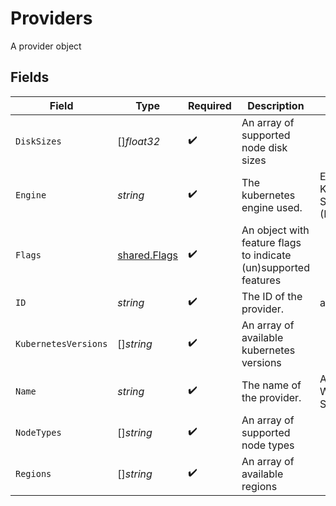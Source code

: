 # Providers

A provider object


## Fields

| Field                                                           | Type                                                            | Required                                                        | Description                                                     | Example                                                         |
| --------------------------------------------------------------- | --------------------------------------------------------------- | --------------------------------------------------------------- | --------------------------------------------------------------- | --------------------------------------------------------------- |
| `DiskSizes`                                                     | []*float32*                                                     | :heavy_check_mark:                                              | An array of supported node disk sizes                           |                                                                 |
| `Engine`                                                        | *string*                                                        | :heavy_check_mark:                                              | The kubernetes engine used.                                     | Elastic Kubernetes Service (EKS)                                |
| `Flags`                                                         | [shared.Flags](../../../pkg/models/shared/flags.md)             | :heavy_check_mark:                                              | An object with feature flags to indicate (un)supported features |                                                                 |
| `ID`                                                            | *string*                                                        | :heavy_check_mark:                                              | The ID of the provider.                                         | aws                                                             |
| `KubernetesVersions`                                            | []*string*                                                      | :heavy_check_mark:                                              | An array of available kubernetes versions                       |                                                                 |
| `Name`                                                          | *string*                                                        | :heavy_check_mark:                                              | The name of the provider.                                       | Amazon Web Services                                             |
| `NodeTypes`                                                     | []*string*                                                      | :heavy_check_mark:                                              | An array of supported node types                                |                                                                 |
| `Regions`                                                       | []*string*                                                      | :heavy_check_mark:                                              | An array of available regions                                   |                                                                 |